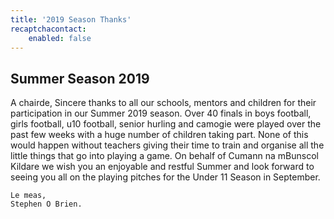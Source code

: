 ```yaml
---
title: '2019 Season Thanks'
recaptchacontact:
    enabled: false
---
```


## Summer Season 2019 ##

A chairde,
 	Sincere thanks to all our schools, mentors and children for their participation in our Summer 2019 season. Over 40 finals in boys football, girls football, u10 football, senior hurling and camogie were played over the past few weeks with a huge number of children taking part. None of this would happen without teachers giving their time to train and organise all the little things that go into playing a game. 
    On behalf of Cumann na mBunscol Kildare we wish you an enjoyable and restful Summer and look forward to seeing you all on the playing pitches for the Under 11 Season in September. 
    
    Le meas,
    Stephen O Brien.